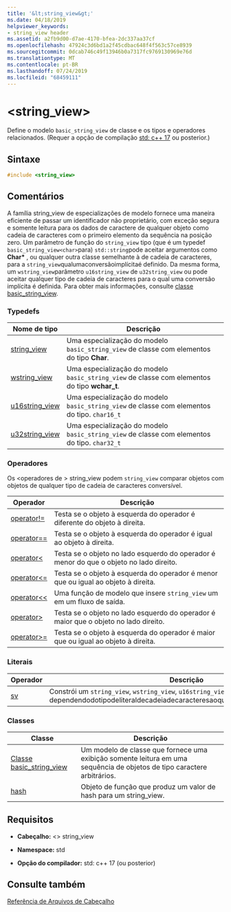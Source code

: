 ```yaml
---
title: '&lt;string_view&gt;'
ms.date: 04/18/2019
helpviewer_keywords:
- string_view header
ms.assetid: a2fb9d00-d7ae-4170-bfea-2dc337aa37cf
ms.openlocfilehash: 47924c3d6bd1a2f45cdbac648f4f563c57ce8939
ms.sourcegitcommit: 0dcab746c49f13946b0a7317fc9769130969e76d
ms.translationtype: MT
ms.contentlocale: pt-BR
ms.lasthandoff: 07/24/2019
ms.locfileid: "68459111"
---
```

# <a name="ltstringviewgt"></a>&lt;string_view&gt;

Define o modelo `basic_string_view` de classe e os tipos e operadores relacionados. (Requer a opção de compilação [std: c++ 17](../build/reference/std-specify-language-standard-version.md) ou posterior.)

## <a name="syntax"></a>Sintaxe

```cpp
#include <string_view>
```

## <a name="remarks"></a>Comentários

A família string_view de especializações de modelo fornece uma maneira eficiente de passar um identificador não proprietário, com exceção segura e somente leitura para os dados de caractere de qualquer objeto como cadeia de caracteres com o primeiro elemento da sequência na posição zero. Um parâmetro de função do `string_view` tipo (que é um typedef `basic_string_view<char>`para) `std::string`pode aceitar argumentos como **Char\*** , ou qualquer outra classe semelhante à de cadeia de caracteres, para a `string_view`qualumaconversãoimplícitaé definido. Da mesma forma, um `wstring_view`parâmetro `u16string_view` de `u32string_view` ou pode aceitar qualquer tipo de cadeia de caracteres para o qual uma conversão implícita é definida. Para obter mais informações, consulte [classe basic_string_view](../standard-library/basic-string-view-class.md).

### <a name="typedefs"></a>Typedefs

|Nome de tipo|Descrição|
|-|-|
|[string_view](../standard-library/string-view-typedefs.md#string_view)|Uma especialização do modelo `basic_string_view` de classe com elementos do tipo **Char**.|
|[wstring_view](../standard-library/string-view-typedefs.md#wstring_view)|Uma especialização do modelo `basic_string_view` de classe com elementos do tipo **wchar_t**.|
|[u16string_view](../standard-library/string-view-typedefs.md#u16string_view)|Uma especialização do modelo `basic_string_view` de classe com elementos do tipo. `char16_t`|
|[u32string_view](../standard-library/string-view-typedefs.md#u32string_view)|Uma especialização do modelo `basic_string_view` de classe com elementos do tipo. `char32_t`|

### <a name="operators"></a>Operadores

Os \<operadores de > string_view podem `string_view` comparar objetos com objetos de qualquer tipo de cadeia de caracteres conversível.

|Operador|Descrição|
|-|-|
|[operator!=](../standard-library/string-view-operators.md#op_neq)|Testa se o objeto à esquerda do operador é diferente do objeto à direita.|
|[operator==](../standard-library/string-view-operators.md#op_eq_eq)|Testa se o objeto à esquerda do operador é igual ao objeto à direita.|
|[operator<](../standard-library/string-view-operators.md#op_lt)|Testa se o objeto no lado esquerdo do operador é menor do que o objeto no lado direito.|
|[operator<=](../standard-library/string-view-operators.md#op_lt_eq)|Testa se o objeto à esquerda do operador é menor que ou igual ao objeto à direita.|
|[operator<\<](../standard-library/string-view-operators.md#op_lt_lt)|Uma função de modelo que insere `string_view` um em um fluxo de saída.|
|[operator>](../standard-library/string-view-operators.md#op_gt)|Testa se o objeto no lado esquerdo do operador é maior que o objeto no lado direito.|
|[operator>=](../standard-library/string-view-operators.md#op_gt_eq)|Testa se o objeto à esquerda do operador é maior que ou igual ao objeto à direita.|

### <a name="literals"></a>Literais

|Operador|Descrição|
|-|-|
|[sv](../standard-library/string-view-operators.md#op_sv)|Constrói um `string_view`, `wstring_view`, `u16string_view`ou dependendodotipodeliteraldecadeiadecaracteresaoqualeleéanexado.`u32string_view`|

### <a name="classes"></a>Classes

|Classe|Descrição|
|-|-|
|[Classe basic_string_view](../standard-library/basic-string-view-class.md)|Um modelo de classe que fornece uma exibição somente leitura em uma sequência de objetos de tipo caractere arbitrários.|
|[hash](string-view-hash.md)|Objeto de função que produz um valor de hash para um string_view.|

## <a name="requirements"></a>Requisitos

- **Cabeçalho:** \<> string_view

- **Namespace:** std

- **Opção do compilador:** std: c++ 17 (ou posterior)

## <a name="see-also"></a>Consulte também

[Referência de Arquivos de Cabeçalho](../standard-library/cpp-standard-library-header-files.md)
